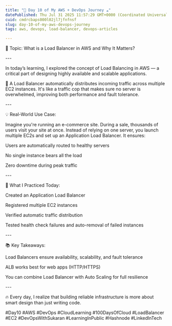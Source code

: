 ```yaml
---
title: "📝 Day 10 of My AWS + DevOps Journey ☁️"
datePublished: Thu Jul 31 2025 11:57:29 GMT+0000 (Coordinated Universal Time)
cuid: cmdrcbaps000l02jl7jfnfnsf
slug: day-10-of-my-aws-devops-journey
tags: aws, devops, load-balancer, devops-articles

---
```


🚀 Topic: What is a Load Balancer in AWS and Why It Matters?

\---

In today’s learning, I explored the concept of Load Balancing in AWS — a critical part of designing highly available and scalable applications.

🔄 A Load Balancer automatically distributes incoming traffic across multiple EC2 instances. It's like a traffic cop that makes sure no server is overwhelmed, improving both performance and fault tolerance.

\---

💡 Real-World Use Case:

Imagine you're running an e-commerce site. During a sale, thousands of users visit your site at once. Instead of relying on one server, you launch multiple EC2s and set up an Application Load Balancer. It ensures:

Users are automatically routed to healthy servers

No single instance bears all the load

Zero downtime during peak traffic

\---

🔧 What I Practiced Today:

Created an Application Load Balancer

Registered multiple EC2 instances

Verified automatic traffic distribution

Tested health check failures and auto-removal of failed instances

\---

📚 Key Takeaways:

Load Balancers ensure availability, scalability, and fault tolerance

ALB works best for web apps (HTTP/HTTPS)

You can combine Load Balancer with Auto Scaling for full resilience

\---

🔥 Every day, I realize that building reliable infrastructure is more about smart design than just writing code.

#Day10 #AWS #DevOps #CloudLearning #100DaysOfCloud #LoadBalancer #EC2 #DevOpsWithSukaran #LearningInPublic #Hashnode #LinkedInTech